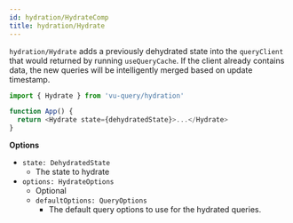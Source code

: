 ```yaml
---
id: hydration/HydrateComp
title: hydration/Hydrate
---
```


`hydration/Hydrate` adds a previously dehydrated state into the `queryClient` that would returned by running `useQueryCache`. If the client already contains data, the new queries will be intelligently merged based on update timestamp.

```js
import { Hydrate } from 'vu-query/hydration'

function App() {
  return <Hydrate state={dehydratedState}>...</Hydrate>
}
```

**Options**

- `state: DehydratedState`
  - The state to hydrate
- `options: HydrateOptions`
  - Optional
  - `defaultOptions: QueryOptions`
    - The default query options to use for the hydrated queries.
